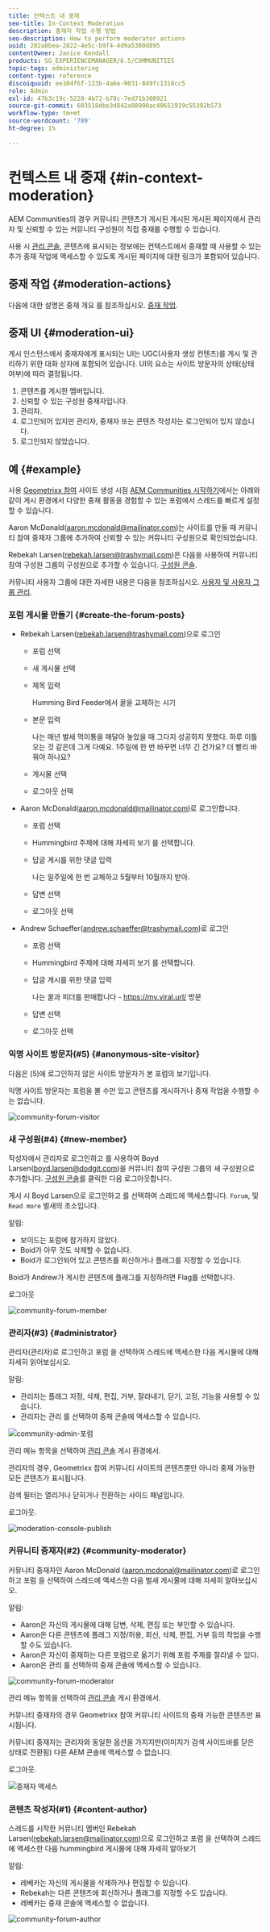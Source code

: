 ```yaml
---
title: 컨텍스트 내 중재
seo-title: In-Context Moderation
description: 중재자 작업 수행 방법
seo-description: How to perform moderator actions
uuid: 282a8bea-2822-4e5c-b9f4-4d9a5380d895
contentOwner: Janice Kendall
products: SG_EXPERIENCEMANAGER/6.5/COMMUNITIES
topic-tags: administering
content-type: reference
discoiquuid: ee104f6f-123b-4a6e-9031-849fc1318cc5
role: Admin
exl-id: 47b3c19c-5228-4b72-b78c-7ed71b308921
source-git-commit: 603518dbe3d842a08900ac40651919c55392b573
workflow-type: tm+mt
source-wordcount: '789'
ht-degree: 1%

---
```


# 컨텍스트 내 중재 {#in-context-moderation}

AEM Communities의 경우 커뮤니티 콘텐츠가 게시된 게시된 게시된 페이지에서 관리자 및 신뢰할 수 있는 커뮤니티 구성원이 직접 중재를 수행할 수 있습니다.

사용 시 [관리 콘솔](moderation.md), 콘텐츠에 표시되는 정보에는 컨텍스트에서 중재할 때 사용할 수 있는 추가 중재 작업에 액세스할 수 있도록 게시된 페이지에 대한 링크가 포함되어 있습니다.

## 중재 작업 {#moderation-actions}

다음에 대한 설명은 중재 개요 를 참조하십시오. [중재 작업](moderate-ugc.md#moderation-actions).

## 중재 UI {#moderation-ui}

게시 인스턴스에서 중재자에게 표시되는 UI는 UGC(사용자 생성 컨텐츠)를 게시 및 관리하기 위한 대화 상자에 포함되어 있습니다. UI의 요소는 사이트 방문자의 상태(상태 여부)에 따라 결정됩니다.

1. 콘텐츠를 게시한 멤버입니다.
1. 신뢰할 수 있는 구성원 중재자입니다.
1. 관리자.
1. 로그인되어 있지만 관리자, 중재자 또는 콘텐츠 작성자는 로그인되어 있지 않습니다.
1. 로그인되지 않았습니다.

## 예 {#example}

사용 [Geometrixx 참여](http://localhost:4503/content/sites/engage/en.html) 사이트 생성 시점 [AEM Communities 시작하기](getting-started.md)에서는 아래와 같이 게시 환경에서 다양한 중재 활동을 경험할 수 있는 포럼에서 스레드를 빠르게 설정할 수 있습니다.

Aaron McDonald(aaron.mcdonald@mailinator.com)는 사이트를 만들 때 커뮤니티 참여 중재자 그룹에 추가하여 신뢰할 수 있는 커뮤니티 구성원으로 확인되었습니다.

Rebekah Larsen(rebekah.larsen@trashymail.com)은 다음을 사용하여 커뮤니티 참여 구성원 그룹의 구성원으로 추가할 수 있습니다. [구성원 콘솔](members.md).

커뮤니티 사용자 그룹에 대한 자세한 내용은 다음을 참조하십시오. [사용자 및 사용자 그룹 관리](users.md).

### 포럼 게시물 만들기 {#create-the-forum-posts}

* Rebekah Larsen(rebekah.larsen@trashymail.com)으로 로그인

   * 포럼 선택
   * 새 게시물 선택
   * 제목 입력

      Humming Bird Feeder에서 꿀을 교체하는 시기

   * 본문 입력

      나는 매년 벌새 먹이통을 매달아 놓았을 때 그다지 성공하지 못했다. 하루 이틀 오는 것 같은데 그게 다예요. 1주일에 한 번 바꾸면 너무 긴 건가요? 더 빨리 바꿔야 하나요?

   * 게시물 선택
   * 로그아웃 선택

* Aaron McDonald(aaron.mcdonald@mailinator.com)로 로그인합니다.

   * 포럼 선택
   * Hummingbird 주제에 대해 자세히 보기 를 선택합니다.
   * 답글 게시를 위한 댓글 입력

      나는 일주일에 한 번 교체하고 5월부터 10월까지 받아.

   * 답변 선택
   * 로그아웃 선택

* Andrew Schaeffer(andrew.schaeffer@trashymail.com)로 로그인

   * 포럼 선택
   * Hummingbird 주제에 대해 자세히 보기 를 선택합니다.
   * 답글 게시를 위한 댓글 입력

      나는 꿀과 피더를 판매합니다 - https://my.viral.url/ 방문

   * 답변 선택
   * 로그아웃 선택

### 익명 사이트 방문자(#5) {#anonymous-site-visitor}

다음은 (5)에 로그인하지 않은 사이트 방문자가 본 포럼의 보기입니다.

익명 사이트 방문자는 포럼을 볼 수만 있고 콘텐츠를 게시하거나 중재 작업을 수행할 수는 없습니다.

![community-forum-visitor](assets/community-forum-visitor.png)

### 새 구성원(#4) {#new-member}

작성자에서 관리자로 로그인하고 를 사용하여 Boyd Larsen(boyd.larsen@dodgit.com)을 커뮤니티 참여 구성원 그룹의 새 구성원으로 추가합니다. [구성원 콘솔](members.md)를 클릭한 다음 로그아웃합니다.

게시 시 Boyd Larsen으로 로그인하고 를 선택하여 스레드에 액세스합니다. `Forum`, 및 `Read more` 벌새의 초소입니다.

알림:

* 보이드는 포럼에 참가하지 않았다.
* Boid가 아무 것도 삭제할 수 없습니다.
* Boid가 로그인되어 있고 콘텐츠를 회신하거나 플래그를 지정할 수 있습니다.

Boid가 Andrew가 게시한 콘텐츠에 플래그를 지정하려면 Flag를 선택합니다.

로그아웃

![community-forum-member](assets/community-forum-member.png)

### 관리자(#3) {#administrator}

관리자(관리자)로 로그인하고 포럼 을 선택하여 스레드에 액세스한 다음 게시물에 대해 자세히 읽어보십시오.

알림:

* 관리자는 플래그 지정, 삭제, 편집, 거부, 잘라내기, 닫기, 고정, 기능을 사용할 수 있습니다.
* 관리자는 관리 를 선택하여 중재 콘솔에 액세스할 수 있습니다.

![community-admin-포럼](assets/community-admin-forum.png)

관리 메뉴 항목을 선택하여 [관리 콘솔](moderation.md) 게시 환경에서.

관리자의 경우, Geometrixx 참여 커뮤니티 사이트의 콘텐츠뿐만 아니라 중재 가능한 모든 콘텐츠가 표시됩니다.

검색 필터는 열리거나 닫히거나 전환하는 사이드 패널입니다.

로그아웃.

![moderation-console-publish](assets/moderation-console-publish.png)

### 커뮤니티 중재자(#2) {#community-moderator}

커뮤니티 중재자인 Aaron McDonald (aaron.mcdonal@mailinator.com)로 로그인하고 포럼 을 선택하여 스레드에 액세스한 다음 벌새 게시물에 대해 자세히 알아보십시오.

알림:

* Aaron은 자신의 게시물에 대해 답변, 삭제, 편집 또는 부인할 수 있습니다.
* Aaron은 다른 콘텐츠에 플래그 지정/허용, 회신, 삭제, 편집, 거부 등의 작업을 수행할 수도 있습니다.
* Aaron은 자신이 중재하는 다른 포럼으로 옮기기 위해 포럼 주제를 잘라낼 수 있다.
* Aaron은 관리 를 선택하여 중재 콘솔에 액세스할 수 있습니다.

![community-forum-moderator](assets/community-forum-moderator.png)

관리 메뉴 항목을 선택하여 [관리 콘솔](moderation.md) 게시 환경에서.

커뮤니티 중재자의 경우 Geometrixx 참여 커뮤니티 사이트의 중재 가능한 콘텐츠만 표시됩니다.

커뮤니티 중재자는 관리자와 동일한 옵션을 가지지만(이미지가 검색 사이드바를 닫은 상태로 전환됨) 다른 AEM 콘솔에 액세스할 수 없습니다.

로그아웃.

![중재자 액세스](assets/moderator-access.png)

### 콘텐츠 작성자(#1) {#content-author}

스레드를 시작한 커뮤니티 멤버인 Rebekah Larsen(rebekah.larsen@mailinator.com)으로 로그인하고 포럼 을 선택하여 스레드에 액세스한 다음 hummingbird 게시물에 대해 자세히 알아보기

알림:

* 레베카는 자신의 게시물을 삭제하거나 편집할 수 있습니다.
* Rebekah는 다른 콘텐츠에 회신하거나 플래그를 지정할 수도 있습니다.
* 레베카는 중재 콘솔에 액세스할 수 없습니다.

![community-forum-author](assets/community-forum-author.png)
